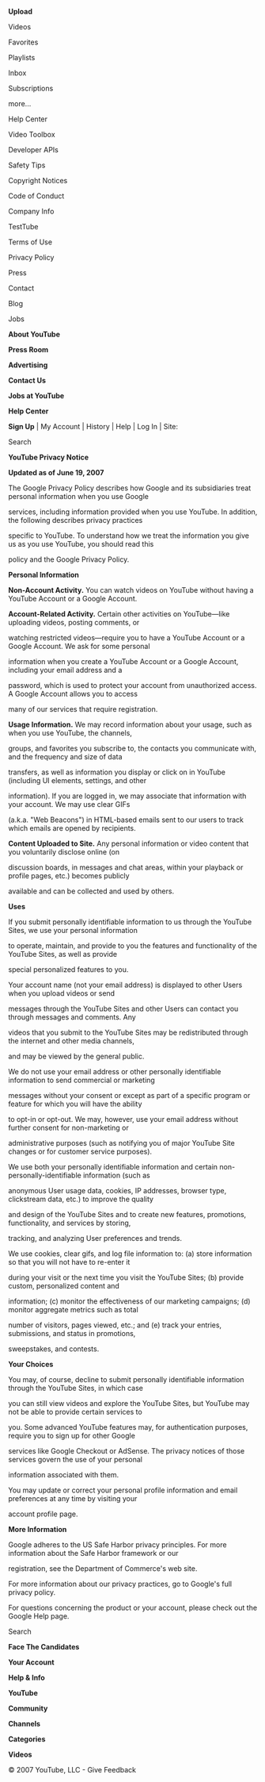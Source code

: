 **Upload**

Videos

Favorites

Playlists

Inbox

Subscriptions

more...

Help Center

Video Toolbox

Developer APIs

Safety Tips

Copyright Notices

Code of Conduct

Company Info

TestTube

Terms of Use

Privacy Policy

Press

Contact

Blog

Jobs

**About YouTube**

**Press Room**

**Advertising**

**Contact Us**

**Jobs at YouTube**

**Help Center**

**Sign Up** | My Account | History | Help | Log In | Site:

 Search

**YouTube Privacy Notice**

**Updated as of June 19, 2007**

The Google Privacy Policy describes how Google and its subsidiaries treat personal information when you use Google

services, including information provided when you use YouTube. In addition, the following describes privacy practices

specific to YouTube. To understand how we treat the information you give us as you use YouTube, you should read this

policy and the Google Privacy Policy.

**Personal Information**

**Non-Account Activity.** You can watch videos on YouTube without having a YouTube Account or a Google Account.

**Account-Related Activity.** Certain other activities on YouTube—like uploading videos, posting comments, or

watching restricted videos—require you to have a YouTube Account or a Google Account. We ask for some personal

information when you create a YouTube Account or a Google Account, including your email address and a

password, which is used to protect your account from unauthorized access. A Google Account allows you to access

many of our services that require registration.

**Usage Information.** We may record information about your usage, such as when you use YouTube, the channels,

groups, and favorites you subscribe to, the contacts you communicate with, and the frequency and size of data

transfers, as well as information you display or click on in YouTube (including UI elements, settings, and other

information). If you are logged in, we may associate that information with your account. We may use clear GIFs

(a.k.a. "Web Beacons") in HTML-based emails sent to our users to track which emails are opened by recipients.

**Content Uploaded to Site.** Any personal information or video content that you voluntarily disclose online (on

discussion boards, in messages and chat areas, within your playback or profile pages, etc.) becomes publicly

available and can be collected and used by others.

**Uses**

If you submit personally identifiable information to us through the YouTube Sites, we use your personal information

to operate, maintain, and provide to you the features and functionality of the YouTube Sites, as well as provide

special personalized features to you.

Your account name (not your email address) is displayed to other Users when you upload videos or send

messages through the YouTube Sites and other Users can contact you through messages and comments. Any

videos that you submit to the YouTube Sites may be redistributed through the internet and other media channels,

and may be viewed by the general public.

We do not use your email address or other personally identifiable information to send commercial or marketing

messages without your consent or except as part of a specific program or feature for which you will have the ability

to opt-in or opt-out. We may, however, use your email address without further consent for non-marketing or

administrative purposes (such as notifying you of major YouTube Site changes or for customer service purposes).

We use both your personally identifiable information and certain non-personally-identifiable information (such as

anonymous User usage data, cookies, IP addresses, browser type, clickstream data, etc.) to improve the quality

and design of the YouTube Sites and to create new features, promotions, functionality, and services by storing,

tracking, and analyzing User preferences and trends.

We use cookies, clear gifs, and log file information to: (a) store information so that you will not have to re-enter it

during your visit or the next time you visit the YouTube Sites; (b) provide custom, personalized content and

information; (c) monitor the effectiveness of our marketing campaigns; (d) monitor aggregate metrics such as total

number of visitors, pages viewed, etc.; and (e) track your entries, submissions, and status in promotions,

sweepstakes, and contests.

**Your Choices**

You may, of course, decline to submit personally identifiable information through the YouTube Sites, in which case

you can still view videos and explore the YouTube Sites, but YouTube may not be able to provide certain services to

you. Some advanced YouTube features may, for authentication purposes, require you to sign up for other Google

services like Google Checkout or AdSense. The privacy notices of those services govern the use of your personal

information associated with them.

You may update or correct your personal profile information and email preferences at any time by visiting your

account profile page.

**More Information**

Google adheres to the US Safe Harbor privacy principles. For more information about the Safe Harbor framework or our

registration, see the Department of Commerce's web site.

For more information about our privacy practices, go to Google's full privacy policy.

For questions concerning the product or your account, please check out the Google Help page.

 

 Search

**Face The Candidates**

**Your Account**

**Help & Info**

**YouTube**

**Community**

**Channels**

**Categories**

**Videos**

© 2007 YouTube, LLC - Give Feedback

